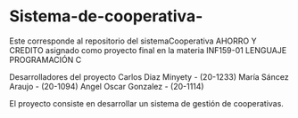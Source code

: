 # Sistema-de-cooperativa-

Este corresponde al repositorio del sistemaCooperativa AHORRO Y CREDITO asignado como proyecto final en la materia INF159-01 LENGUAJE PROGRAMACIÓN C

Desarrolladores del proyecto
Carlos Diaz Minyety - (20-1233)
María Sáncez Araujo - (20-1094)
Angel Oscar Gonzalez - (20-1114)

El proyecto consiste en desarrollar un sistema de gestión de cooperativas.
